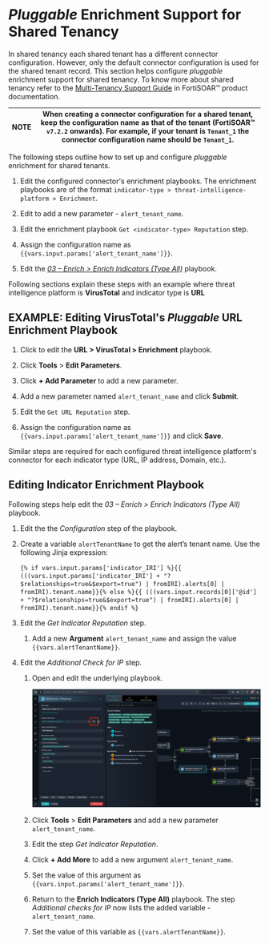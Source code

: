 # *Pluggable* Enrichment Support for Shared Tenancy

In shared tenancy each shared tenant has a different connector configuration. However, only the default connector configuration is used for the shared tenant record. This section helps configure *pluggable* enrichment support for shared tenancy. To know more about shared tenancy refer to the [Multi-Tenancy Support Guide](https://docs.fortinet.com/document/fortisoar/7.4.0/multi-tenancy-support-guide/744444/shared-tenancy-support) in FortiSOAR&trade; product documentation.

|**NOTE**| When creating a connector configuration for a shared tenant, keep the configuration name as that of the tenant (FortiSOAR&trade; `v7.2.2` onwards). For example, if your tenant is `Tenant_1` the connector configuration name should be `Tenant_1`. |
|-|-|

The following steps outline how to set up and configure *pluggable* enrichment for shared tenants.

1. Edit the configured connector's enrichment playbooks. The enrichment playbooks are of the format `indicator-type > threat-intelligence-platform > Enrichment`.

2. Edit to add a new parameter - `alert_tenant_name`.

3. Edit the enrichment playbook `Get <indicator-type> Reputation` step.

4. Assign the configuration name as `{{vars.input.params['alert_tenant_name']}}`.

5. Edit the [*03 – Enrich > Enrich Indicators (Type All)*](#editing-indicator-enrichment-playbook) playbook.

Following sections explain these steps with an example where threat intelligence platform is **VirusTotal** and indicator type is **URL**

## EXAMPLE: Editing VirusTotal's *Pluggable* URL Enrichment Playbook

1. Click to edit the **URL > VirusTotal > Enrichment** playbook.

2. Click **Tools** > **Edit Parameters**.

3. Click **+ Add Parameter** to add a new parameter.

4. Add a new parameter named `alert_tenant_name` and click **Submit**.

5. Edit the `Get URL Reputation` step.

6. Assign the configuration name as `{{vars.input.params['alert_tenant_name']}}` and click **Save**.

Similar steps are required for each configured threat intelligence platform's connector for each indicator type (URL, IP address, Domain, etc.).

## Editing Indicator Enrichment Playbook

Following steps help edit the *03 – Enrich > Enrich Indicators (Type All)* playbook.

1. Edit the the *Configuration* step of the playbook.

2. Create a variable `alertTenantName` to get the alert’s tenant name. Use the following Jinja expression:

    ```jinja
    {% if vars.input.params['indicator_IRI'] %}{{ (((vars.input.params['indicator_IRI'] + "?$relationships=true&$export=true") | fromIRI).alerts[0] | fromIRI).tenant.name}}{% else %}{{ (((vars.input.records[0]['@id'] + "?$relationships=true&$export=true") | fromIRI).alerts[0] | fromIRI).tenant.name}}{% endif %}
    ```

3. Edit the *Get Indicator Reputation* step.

    1. Add a new **Argument** `alert_tenant_name` and assign the value `{{vars.alertTenantName}}`.

4. Edit the *Additional Check for IP* step.

    1. Open and edit the underlying playbook.

        ![](./res/editing-underlying-playbook.png)

    2. Click **Tools** > **Edit Parameters** and add a new parameter `alert_tenant_name`.
    3. Edit the step *Get Indicator Reputation*.
    4. Click **+ Add More** to add a new argument `alert_tenant_name`.
    5. Set the value of this argument as `{{vars.input.params['alert_tenant_name']}}`.
    6. Return to the **Enrich Indicators (Type All)** playbook. The step *Additional checks for IP* now lists the added variable - `alert_tenant_name`.
    7. Set the value of this variable as `{{vars.alertTenantName}}`.
